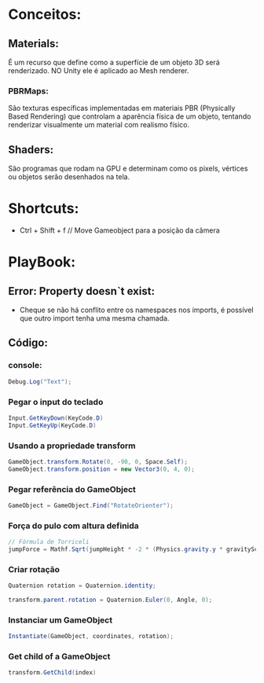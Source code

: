 # Conceitos:

## Materials:

É um recurso que define como a superfície de um objeto 3D será renderizado. NO Unity ele é aplicado ao Mesh renderer.

### PBRMaps:

São texturas específicas implementadas em materiais PBR (Physically Based Rendering) que controlam a aparência física de um objeto, tentando renderizar visualmente um material com realismo físico.

## Shaders:

São programas que rodam na GPU e determinam como os pixels, vértices ou objetos serão desenhados na tela.

# Shortcuts:

- Ctrl + Shift + f // Move Gameobject para a posição da câmera

# PlayBook:

## Error: Property doesn`t exist:

- Cheque se não há conflito entre os namespaces nos imports, é possível que outro import tenha uma mesma chamada.

## Código:

### console:

```c#
Debug.Log("Text");
```

### Pegar o input do teclado

```c#
Input.GetKeyDown(KeyCode.D)
Input.GetKeyUp(KeyCode.D)
```

### Usando a propriedade transform

```c#
GameObject.transform.Rotate(0, -90, 0, Space.Self);
GameObject.transform.position = new Vector3(0, 4, 0);
```

### Pegar referência do GameObject

```c#
GameObject = GameObject.Find("RotateOrienter");
```

### Força do pulo com altura definida

```c#
// Fórmula de Torriceli
jumpForce = Mathf.Sqrt(jumpHeight * -2 * (Physics.gravity.y * gravityScale));
```

### Criar rotação

```c#
Quaternion rotation = Quaternion.identity;

transform.parent.rotation = Quaternion.Euler(0, Angle, 0);
```

### Instanciar um GameObject

```c#
Instantiate(GameObject, coordinates, rotation);
```

### Get child of a GameObject

```c#
transform.GetChild(index)
```
